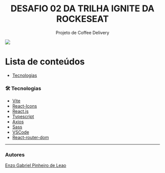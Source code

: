 <h1 align="center">DESAFIO 02 DA TRILHA IGNITE DA ROCKESEAT</h1>
<p align="center">Projeto de Coffee Delivery</p>
<img src="https://img.shields.io/badge/REACTJS-WORK-blue">

Lista de conteúdos
=================
<!--ts-->
   * [Tecnologias](#tecnologias)
<!--te-->

### 🛠 Tecnologias

- [Vite](https://vitejs.dev/guide/)
- [React-Icons](https://react-icons.github.io/react-icons)
- [React.js](https://pt-br.reactjs.org/)
- [Typescript](https://www.typescriptlang.org/)
- [Axios](https://axios-http.com/)
- [Sass](https://sass-lang.com/)
- [VSCode](https://code.visualstudio.com/)
- [React-router-dom](https://www.npmjs.com/package/react-router-dom)

---

### Autores
[Enzo Gabriel Pinheiro de Leao](https://www.linkedin.com/in/enzo-le%C3%A3o-976270202/)